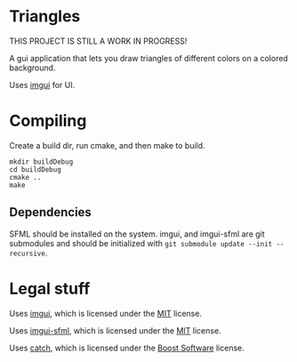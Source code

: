 # Triangles

THIS PROJECT IS STILL A WORK IN PROGRESS!

A gui application that lets you draw triangles of different colors on a colored
background.

Uses [imgui](https://github.com/ocornut/imgui) for UI.

# Compiling

Create a build dir, run cmake, and then make to build.

    mkdir buildDebug
    cd buildDebug
    cmake ..
    make

## Dependencies

SFML should be installed on the system. imgui, and imgui-sfml are git submodules
and should be initialized with `git submodule update --init --recursive`.

# Legal stuff

Uses [imgui](https://github.com/ocornut/imgui), which is licensed under the
[MIT](https://choosealicense.com/licenses/mit/) license.

Uses [imgui-sfml](https://github.com/eliasdaler/imgui-sfml), which is licensed
under the [MIT](https://choosealicense.com/licenses/mit/) license.

Uses [catch](https://github.com/catchorg/Catch2), which is licensed under the
[Boost Software](https://choosealicense.com/licenses/bsl-1.0/) license.
